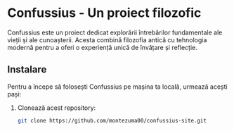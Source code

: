# Confussius - Un proiect filozofic

Confussius este un proiect dedicat explorării întrebărilor fundamentale ale vieții și ale cunoașterii. Acesta combină filozofia antică cu tehnologia modernă pentru a oferi o experiență unică de învățare și reflecție.

## Instalare

Pentru a începe să folosești Confussius pe mașina ta locală, urmează acești pași:

1. Clonează acest repository:
   ```bash
   git clone https://github.com/montezuma00/confussius-site.git